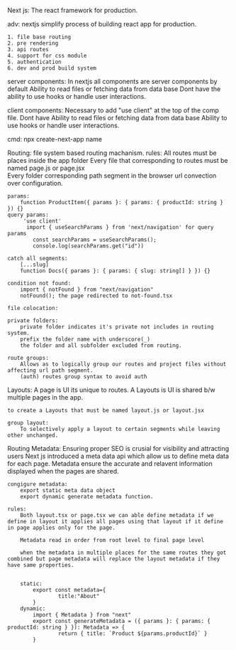 Next js: The react framework for production.

adv:
    nextjs simplify process of building react app for production.

    1. file base routing
    2. pre rendering
    3. api routes
    4. support for css module
    5. authentication
    6. dev and prod build system
    
server components:
    In nextjs all components are server components by default
    Ability to read files or fetching data from data base
    Dont have the ability to use hooks or handle user interactions.

client components:
    Necessary to add "use client" at the top of the comp file.
    Dont have Ability to read files or fetching data from data base
    Ability to use hooks or handle user interactions.

cmd:
    npx create-next-app name

Routing:
    file system based routing machanism.
    rules:
        All routes must be places inside the app folder
        Every file that corresponding to routes must be named page.js or page.jsx   
        Every folder corresponding path segment in the browser url
    convection over configuration.

    params:
        function ProductItem({ params }: { params: { productId: string } }) {}
    query params:
         'use client'
          import { useSearchParams } from 'next/navigation' for query params
            const searchParams = useSearchParams();
            console.log(searchParams.get("id"))

    catch all segments:
        [...slug] 
        function Docs({ params }: { params: { slug: string[] } }) {}

    condition not found:
        import { notFound } from "next/navigation"
        notFound(); the page redirected to not-found.tsx

    file colocation:

    private folders:
        private folder indicates it's private not includes in routing system.
        prefix the folder name with underscore(_)
        the folder and all subfolder excluded from routing.

    route groups:
        Allows as to logically group our routes and project files without affecting url path segment.
        (auth) routes group syntax to avoid auth


Layouts:
    A page is UI its unique to routes.
    A Layouts is UI is shared b/w multiple pages in the app.
    
    to create a Layouts that must be named layout.js or layout.jsx   

    group layout:
        To selectively apply a layout to certain segments while leaving other unchanged.
        

Routing Metadata:
    Ensuring proper SEO is crusial for visibility and attracting users
    Next js introduced a meta data api which allow us to define meta data for each page.
    Metadata ensure the accurate and relavent information displayed when the pages are shared.
    
    congigure metadata:
        export static meta data object
        export dynamic generate metadata function.

    rules:
        Both layout.tsx or page.tsx we can able define metadata if we define in layout it applies all pages using that layout if it define in page applies only for the page.

        Metadata read in order from root level to final page level

        when the metadata in multiple places for the same routes they got combined but page metadata will replace the layout metadata if they have same properties.

        
        static:
            export const metadata={
                    title:"About"
            }
        dynamic:
            import { Metadata } from "next"
            export const generateMetadata = ({ params }: { params: { productId: string } }): Metadata => {
                    return { title: `Product ${params.productId}` }
            }